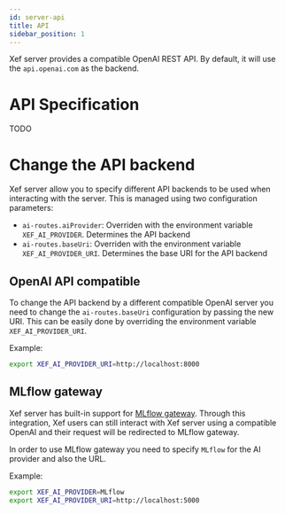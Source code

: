 ```yaml
---
id: server-api
title: API
sidebar_position: 1
---
```


Xef server provides a compatible OpenAI REST API. By default, it will use the `api.openai.com` as the backend.

# API Specification

TODO

# Change the API backend

Xef server allow you to specify different API backends to be used when interacting with the server. This is managed using two configuration
parameters:

* `ai-routes.aiProvider`: Overriden with the environment variable `XEF_AI_PROVIDER`. Determines the API backend
* `ai-routes.baseUri`: Overriden with the environment variable `XEF_AI_PROVIDER_URI`. Determines the base URI for the API backend


## OpenAI API compatible

To change the API backend by a different compatible OpenAI server you need to change the `ai-routes.baseUri` configuration by passing 
the new URI. This can be easily done by overriding the environment variable `XEF_AI_PROVIDER_URI`.

Example:

```bash
export XEF_AI_PROVIDER_URI=http://localhost:8000
```

## MLflow gateway

Xef server has built-in support for [MLflow gateway](https://mlflow.org/docs/latest/gateway/index.html). Through this integration, Xef users can 
still interact with Xef server using a compatible OpenAI and their request will be redirected to MLflow gateway.

In order to use MLflow gateway you need to specify `MLflow` for the AI provider and also the URL.

Example:

```bash
export XEF_AI_PROVIDER=MLflow
export XEF_AI_PROVIDER_URI=http://localhost:5000
```